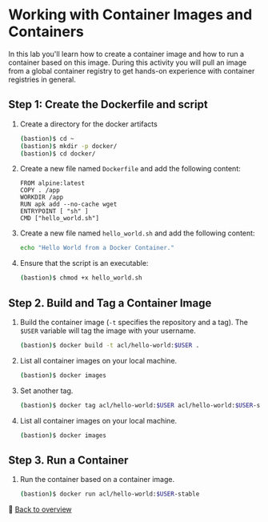 # Working with Container Images and Containers

In this lab you'll learn how to create a container image and how to run a container based on this image. During this activity you will pull an image from a global container registry to get hands-on experience with container registries in general.

## Step 1: Create the Dockerfile and script

1. Create a directory for the docker artifacts

    ```bash
    (bastion)$ cd ~
    (bastion)$ mkdir -p docker/
    (bastion)$ cd docker/
    ```

1. Create a new file named `Dockerfile` and add the following content:

    ```docker
    FROM alpine:latest
    COPY . /app
    WORKDIR /app
    RUN apk add --no-cache wget
    ENTRYPOINT [ "sh" ]
    CMD ["hello_world.sh"]
    ```

1. Create a new file named `hello_world.sh` and add the following content:

    ```bash
    echo "Hello World from a Docker Container."
    ```

1. Ensure that the script is an executable:

    ```bash
    (bastion)$ chmod +x hello_world.sh
    ```

## Step 2. Build and Tag a Container Image

1. Build the container image (`-t` specifies the repository and a tag). The `$USER` variable will tag the image with your username.

    ```bash
    (bastion)$ docker build -t acl/hello-world:$USER .
    ```

1. List all container images on your local machine.

    ```bash
    (bastion)$ docker images
    ```

1. Set another tag.

    ```bash
    (bastion)$ docker tag acl/hello-world:$USER acl/hello-world:$USER-stable
    ```

1. List all container images on your local machine.

    ```bash
    (bastion)$ docker images
    ```

## Step 3. Run a Container

1. Run the container based on a container image.

    ```bash
    (bastion)$ docker run acl/hello-world:$USER-stable
    ```

:arrow_up_small: [Back to overview](../README.md)